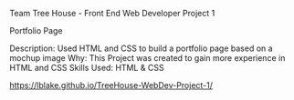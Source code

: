 Team Tree House - Front End Web Developer Project 1

Portfolio Page

Description: Used HTML and CSS to build a portfolio page based on a mochup image
Why: This Project was created to gain more experience in HTML and CSS
Skills Used: HTML & CSS

https://lblake.github.io/TreeHouse-WebDev-Project-1/
